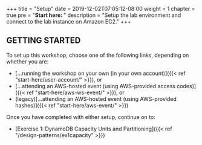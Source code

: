 +++
title = "Setup"
date = 2019-12-02T07:05:12-08:00
weight = 1
chapter = true
pre = "<b>Start here: </b>"
description = "Setup the lab environment and connect to the lab instance on Amazon EC2."
+++

## GETTING STARTED

To set up this workshop, choose one of the following links, depending on whether you are:
- […running the workshop on your own (in your own account)]({{< ref "start-here/user-account/" >}}), or
- […attending an AWS-hosted event (using AWS-provided access codes)]({{< ref "start-here/aws-ws-event/" >}}), or
- (legacy)[…attending an AWS-hosted event (using AWS-provided hashes)]({{< ref "start-here/aws-event/" >}})

Once you have completed with either setup, continue on to:
- [Exercise 1: DynamoDB Capacity Units and Partitioning]({{< ref "/design-patterns/ex1capacity" >}})
